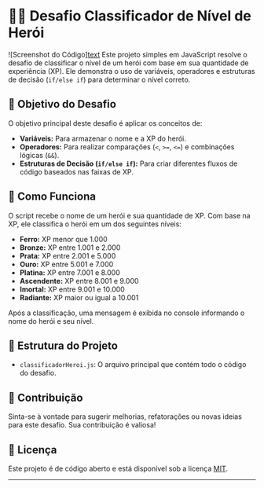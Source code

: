 # 🦸‍♂️ Desafio Classificador de Nível de Herói
![Screenshot do Código][text](desafio.js)
Este projeto simples em JavaScript resolve o desafio de classificar o nível de um herói com base em sua quantidade de experiência (XP). Ele demonstra o uso de variáveis, operadores e estruturas de decisão (`if/else if`) para determinar o nível correto.

## 🎯 Objetivo do Desafio

O objetivo principal deste desafio é aplicar os conceitos de:

* **Variáveis:** Para armazenar o nome e a XP do herói.
* **Operadores:** Para realizar comparações (`<`, `>=`, `<=`) e combinações lógicas (`&&`).
* **Estruturas de Decisão (`if/else if`):** Para criar diferentes fluxos de código baseados nas faixas de XP.

## 🚀 Como Funciona

O script recebe o nome de um herói e sua quantidade de XP. Com base na XP, ele classifica o herói em um dos seguintes níveis:

* **Ferro:** XP menor que 1.000
* **Bronze:** XP entre 1.001 e 2.000
* **Prata:** XP entre 2.001 e 5.000
* **Ouro:** XP entre 5.001 e 7.000
* **Platina:** XP entre 7.001 e 8.000
* **Ascendente:** XP entre 8.001 e 9.000
* **Imortal:** XP entre 9.001 e 10.000
* **Radiante:** XP maior ou igual a 10.001

Após a classificação, uma mensagem é exibida no console informando o nome do herói e seu nível.

## 📂 Estrutura do Projeto

* `classificadorHeroi.js`: O arquivo principal que contém todo o código do desafio.


## 🤝 Contribuição

Sinta-se à vontade para sugerir melhorias, refatorações ou novas ideias para este desafio. Sua contribuição é valiosa!

## 📄 Licença

Este projeto é de código aberto e está disponível sob a licença [MIT](https://opensource.org/licenses/MIT).

---